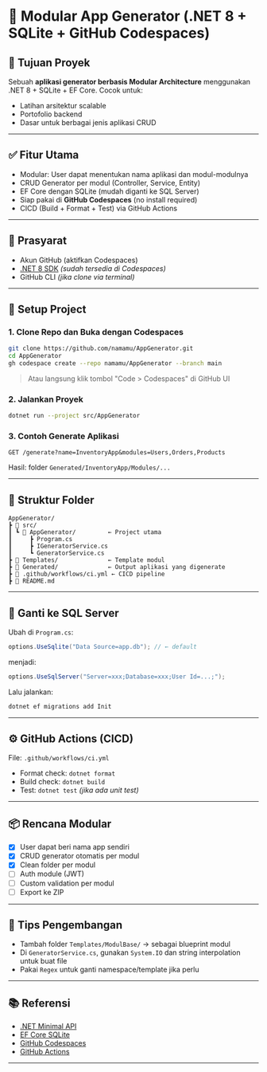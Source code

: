 # 🧪 Modular App Generator (.NET 8 + SQLite + GitHub Codespaces)

## 📌 Tujuan Proyek

Sebuah **aplikasi generator berbasis Modular Architecture** menggunakan .NET 8 + SQLite + EF Core. Cocok untuk:

* Latihan arsitektur scalable
* Portofolio backend
* Dasar untuk berbagai jenis aplikasi CRUD

---

## ✅ Fitur Utama

* Modular: User dapat menentukan nama aplikasi dan modul-modulnya
* CRUD Generator per modul (Controller, Service, Entity)
* EF Core dengan SQLite (mudah diganti ke SQL Server)
* Siap pakai di **GitHub Codespaces** (no install required)
* CICD (Build + Format + Test) via GitHub Actions

---

## 🧰 Prasyarat

* Akun GitHub (aktifkan Codespaces)
* [.NET 8 SDK](https://dotnet.microsoft.com/en-us/download) *(sudah tersedia di Codespaces)*
* GitHub CLI *(jika clone via terminal)*

---

## 🚀 Setup Project

### 1. Clone Repo dan Buka dengan Codespaces

```bash
git clone https://github.com/namamu/AppGenerator.git
cd AppGenerator
gh codespace create --repo namamu/AppGenerator --branch main
```

> Atau langsung klik tombol "Code > Codespaces" di GitHub UI

### 2. Jalankan Proyek

```bash
dotnet run --project src/AppGenerator
```

### 3. Contoh Generate Aplikasi

```http
GET /generate?name=InventoryApp&modules=Users,Orders,Products
```

Hasil: folder `Generated/InventoryApp/Modules/...`

---

## 🧱 Struktur Folder

```
AppGenerator/
┣ 📁 src/
┃ ┗ 📁 AppGenerator/         ← Project utama
┃     ┣ Program.cs
┃     ┣ IGeneratorService.cs
┃     ┗ GeneratorService.cs
┣ 📁 Templates/              ← Template modul
┣ 📁 Generated/              ← Output aplikasi yang digenerate
┣ 📄 .github/workflows/ci.yml ← CICD pipeline
┣ 📄 README.md
```

---

## 🔄 Ganti ke SQL Server

Ubah di `Program.cs`:

```csharp
options.UseSqlite("Data Source=app.db"); // ← default
```

menjadi:

```csharp
options.UseSqlServer("Server=xxx;Database=xxx;User Id=...;");
```

Lalu jalankan:

```bash
dotnet ef migrations add Init
```

---

## ⚙️ GitHub Actions (CICD)

File: `.github/workflows/ci.yml`

* Format check: `dotnet format`
* Build check: `dotnet build`
* Test: `dotnet test` *(jika ada unit test)*

---

## 📦 Rencana Modular

* [x] User dapat beri nama app sendiri
* [x] CRUD generator otomatis per modul
* [x] Clean folder per modul
* [ ] Auth module (JWT)
* [ ] Custom validation per modul
* [ ] Export ke ZIP

---

## 🧠 Tips Pengembangan

* Tambah folder `Templates/ModulBase/` → sebagai blueprint modul
* Di `GeneratorService.cs`, gunakan `System.IO` dan string interpolation untuk buat file
* Pakai `Regex` untuk ganti namespace/template jika perlu

---

## 📚 Referensi

* [.NET Minimal API](https://learn.microsoft.com/en-us/aspnet/core/fundamentals/minimal-apis)
* [EF Core SQLite](https://learn.microsoft.com/en-us/ef/core/providers/sqlite/?tabs=dotnet-core-cli)
* [GitHub Codespaces](https://github.com/features/codespaces)
* [GitHub Actions](https://docs.github.com/en/actions)

---
